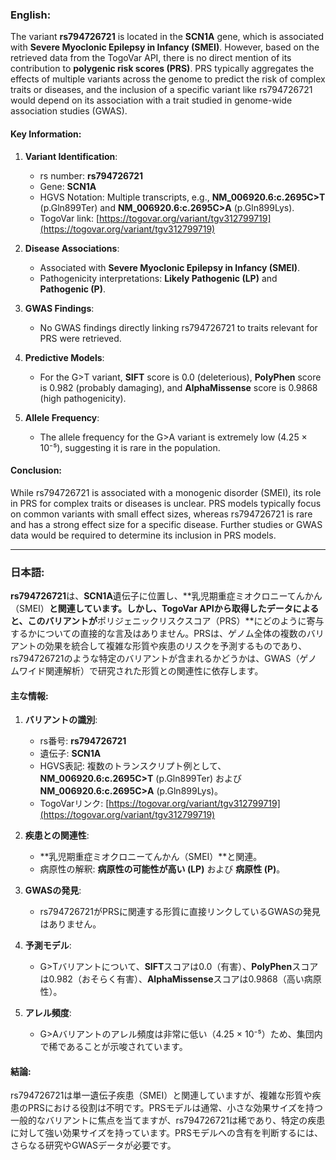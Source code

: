 ### English:
The variant **rs794726721** is located in the **SCN1A** gene, which is associated with **Severe Myoclonic Epilepsy in Infancy (SMEI)**. However, based on the retrieved data from the TogoVar API, there is no direct mention of its contribution to **polygenic risk scores (PRS)**. PRS typically aggregates the effects of multiple variants across the genome to predict the risk of complex traits or diseases, and the inclusion of a specific variant like rs794726721 would depend on its association with a trait studied in genome-wide association studies (GWAS).

#### Key Information:
1. **Variant Identification**:
   - rs number: **rs794726721**
   - Gene: **SCN1A**
   - HGVS Notation: Multiple transcripts, e.g., **NM_006920.6:c.2695C>T** (p.Gln899Ter) and **NM_006920.6:c.2695C>A** (p.Gln899Lys).
   - TogoVar link: [https://togovar.org/variant/tgv312799719](https://togovar.org/variant/tgv312799719)

2. **Disease Associations**:
   - Associated with **Severe Myoclonic Epilepsy in Infancy (SMEI)**.
   - Pathogenicity interpretations: **Likely Pathogenic (LP)** and **Pathogenic (P)**.

3. **GWAS Findings**:
   - No GWAS findings directly linking rs794726721 to traits relevant for PRS were retrieved.

4. **Predictive Models**:
   - For the G>T variant, **SIFT** score is 0.0 (deleterious), **PolyPhen** score is 0.982 (probably damaging), and **AlphaMissense** score is 0.9868 (high pathogenicity).

5. **Allele Frequency**:
   - The allele frequency for the G>A variant is extremely low (4.25 × 10⁻⁵), suggesting it is rare in the population.

#### Conclusion:
While rs794726721 is associated with a monogenic disorder (SMEI), its role in PRS for complex traits or diseases is unclear. PRS models typically focus on common variants with small effect sizes, whereas rs794726721 is rare and has a strong effect size for a specific disease. Further studies or GWAS data would be required to determine its inclusion in PRS models.

---

### 日本語:
**rs794726721**は、**SCN1A**遺伝子に位置し、**乳児期重症ミオクロニーてんかん（SMEI）**と関連しています。しかし、TogoVar APIから取得したデータによると、このバリアントが**ポリジェニックリスクスコア（PRS）**にどのように寄与するかについての直接的な言及はありません。PRSは、ゲノム全体の複数のバリアントの効果を統合して複雑な形質や疾患のリスクを予測するものであり、rs794726721のような特定のバリアントが含まれるかどうかは、GWAS（ゲノムワイド関連解析）で研究された形質との関連性に依存します。

#### 主な情報:
1. **バリアントの識別**:
   - rs番号: **rs794726721**
   - 遺伝子: **SCN1A**
   - HGVS表記: 複数のトランスクリプト例として、**NM_006920.6:c.2695C>T** (p.Gln899Ter) および **NM_006920.6:c.2695C>A** (p.Gln899Lys)。
   - TogoVarリンク: [https://togovar.org/variant/tgv312799719](https://togovar.org/variant/tgv312799719)

2. **疾患との関連性**:
   - **乳児期重症ミオクロニーてんかん（SMEI）**と関連。
   - 病原性の解釈: **病原性の可能性が高い (LP)** および **病原性 (P)**。

3. **GWASの発見**:
   - rs794726721がPRSに関連する形質に直接リンクしているGWASの発見はありません。

4. **予測モデル**:
   - G>Tバリアントについて、**SIFT**スコアは0.0（有害）、**PolyPhen**スコアは0.982（おそらく有害）、**AlphaMissense**スコアは0.9868（高い病原性）。

5. **アレル頻度**:
   - G>Aバリアントのアレル頻度は非常に低い（4.25 × 10⁻⁵）ため、集団内で稀であることが示唆されています。

#### 結論:
rs794726721は単一遺伝子疾患（SMEI）と関連していますが、複雑な形質や疾患のPRSにおける役割は不明です。PRSモデルは通常、小さな効果サイズを持つ一般的なバリアントに焦点を当てますが、rs794726721は稀であり、特定の疾患に対して強い効果サイズを持っています。PRSモデルへの含有を判断するには、さらなる研究やGWASデータが必要です。